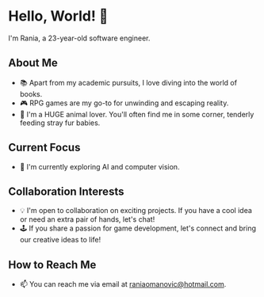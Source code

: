 # Hello, World! 👋

I'm Rania, a 23-year-old software engineer.

## About Me
- 📚 Apart from my academic pursuits, I love diving into the world of books.
- 🎮 RPG games are my go-to for unwinding and escaping reality.
- 🐾 I'm a HUGE animal lover. You'll often find me in some corner, tenderly feeding stray fur babies.

## Current Focus
- 🌱 I'm currently exploring AI and computer vision.

## Collaboration Interests
- 💡 I'm open to collaboration on exciting projects. If you have a cool idea or need an extra pair of hands, let's chat!
- 🕹️ If you share a passion for game development, let's connect and bring our creative ideas to life!

## How to Reach Me
- 📫 You can reach me via email at [raniaomanovic@hotmail.com](mailto:raniaomanovic@hotmail.com).
